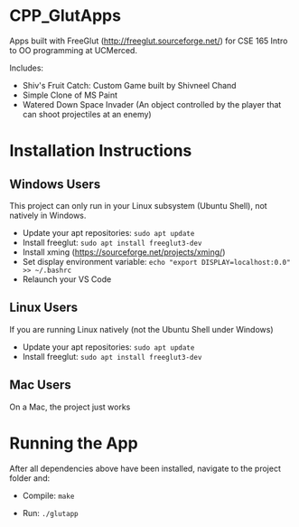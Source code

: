 # CPP_GlutApps
Apps built with FreeGlut (http://freeglut.sourceforge.net/) for CSE 165 Intro to OO programming at UCMerced.

Includes: 
  - Shiv's Fruit Catch: Custom Game built by Shivneel Chand
  - Simple Clone of MS Paint
  - Watered Down Space Invader (An object controlled by the player that can shoot projectiles at an enemy)

# Installation Instructions

## Windows Users

This project can only run in your Linux subsystem (Ubuntu Shell), not natively in Windows.

- Update your apt repositories: `sudo apt update`
- Install freeglut: `sudo apt install freeglut3-dev`
- Install xming (https://sourceforge.net/projects/xming/)
- Set display environment variable: `echo "export DISPLAY=localhost:0.0" >> ~/.bashrc`
- Relaunch your VS Code

## Linux Users

If you are running Linux natively (not the Ubuntu Shell under Windows)

- Update your apt repositories: `sudo apt update`
- Install freeglut: `sudo apt install freeglut3-dev`

## Mac Users

On a Mac, the project just works

# Running the App

After all dependencies above have been installed, navigate to the project folder and:

- Compile: `make`

- Run: `./glutapp`
